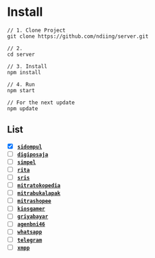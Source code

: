 # Install

```
// 1. Clone Project
git clone https://github.com/ndiing/server.git

// 2.
cd server

// 3. Install
npm install

// 4. Run
npm start

// For the next update
npm update
```

## List

-   [x] **[`sidompul`](./api/sidompul/v1/README.md)**
-   [ ] **[`digiposaja`](./api/digiposaja/v1/README.md)**
-   [ ] **[`simpel`](./api/simpel/v1/README.md)**
-   [ ] **[`rita`](./api/rita/v1/README.md)**
-   [ ] **[`sris`](./api/sris/v1/README.md)**
-   [ ] **[`mitratokopedia`](./api/mitratokopedia/v1/README.md)**
-   [ ] **[`mitrabukalapak`](./api/mitrabukalapak/v1/README.md)**
-   [ ] **[`mitrashopee`](./api/mitrashopee/v1/README.md)**
-   [ ] **[`kiosgamer`](./api/kiosgamer/v1/README.md)**
-   [ ] **[`griyabayar`](./api/griyabayar/v1/README.md)**
-   [ ] **[`agenbni46`](./api/agenbni46/v1/README.md)**
-   [ ] **[`whatsapp`](./api/whatsapp/v1/README.md)**
-   [ ] **[`telegram`](./api/telegram/v1/README.md)**
-   [ ] **[`xmpp`](./api/xmpp/v1/README.md)**
